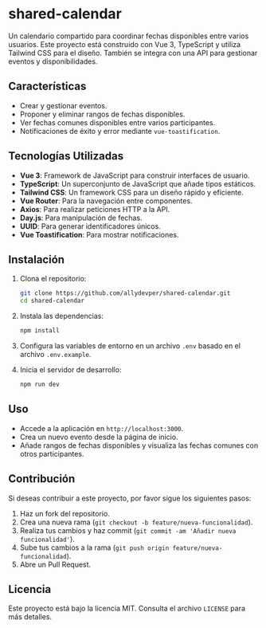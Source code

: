 # shared-calendar

Un calendario compartido para coordinar fechas disponibles entre varios usuarios. Este proyecto está construido con Vue 3, TypeScript y utiliza Tailwind CSS para el diseño. También se integra con una API para gestionar eventos y disponibilidades.

## Características

- Crear y gestionar eventos.
- Proponer y eliminar rangos de fechas disponibles.
- Ver fechas comunes disponibles entre varios participantes.
- Notificaciones de éxito y error mediante `vue-toastification`.

## Tecnologías Utilizadas

- **Vue 3**: Framework de JavaScript para construir interfaces de usuario.
- **TypeScript**: Un superconjunto de JavaScript que añade tipos estáticos.
- **Tailwind CSS**: Un framework CSS para un diseño rápido y eficiente.
- **Vue Router**: Para la navegación entre componentes.
- **Axios**: Para realizar peticiones HTTP a la API.
- **Day.js**: Para manipulación de fechas.
- **UUID**: Para generar identificadores únicos.
- **Vue Toastification**: Para mostrar notificaciones.

## Instalación

1. Clona el repositorio:
   ```bash
   git clone https://github.com/allydevper/shared-calendar.git
   cd shared-calendar
   ```

2. Instala las dependencias:
   ```bash
   npm install
   ```

3. Configura las variables de entorno en un archivo `.env` basado en el archivo `.env.example`.

4. Inicia el servidor de desarrollo:
   ```bash
   npm run dev
   ```

## Uso

- Accede a la aplicación en `http://localhost:3000`.
- Crea un nuevo evento desde la página de inicio.
- Añade rangos de fechas disponibles y visualiza las fechas comunes con otros participantes.

## Contribución

Si deseas contribuir a este proyecto, por favor sigue los siguientes pasos:

1. Haz un fork del repositorio.
2. Crea una nueva rama (`git checkout -b feature/nueva-funcionalidad`).
3. Realiza tus cambios y haz commit (`git commit -am 'Añadir nueva funcionalidad'`).
4. Sube tus cambios a la rama (`git push origin feature/nueva-funcionalidad`).
5. Abre un Pull Request.

## Licencia

Este proyecto está bajo la licencia MIT. Consulta el archivo `LICENSE` para más detalles.

